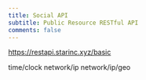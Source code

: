 ```yaml
---
title: Social API
subtitle: Public Resource RESTful API
comments: false
---
```

https://restapi.starinc.xyz/basic

time/clock
network/ip
network/ip/geo
